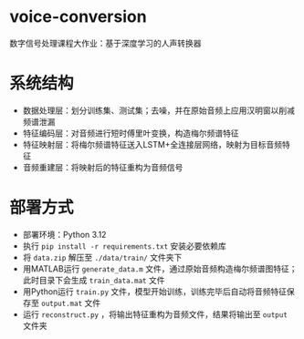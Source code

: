 # voice-conversion
数字信号处理课程大作业：基于深度学习的人声转换器

# 系统结构
- 数据处理层：划分训练集、测试集；去噪，并在原始音频上应用汉明窗以削减频谱泄漏
- 特征编码层：对音频进行短时傅里叶变换，构造梅尔频谱特征
- 特征映射层：将梅尔频谱特征送入LSTM+全连接层网络，映射为目标音频特征
- 音频重建层：将映射后的特征重构为音频信号

# 部署方式
- 部署环境：Python 3.12
- 执行 `pip install -r requirements.txt` 安装必要依赖库
- 将 `data.zip` 解压至 `./data/train/` 文件夹下
- 用MATLAB运行 `generate_data.m` 文件，通过原始音频构造梅尔频谱图特征；此时目录下会生成 `train_data.mat` 文件
- 用Python运行 `train.py` 文件，模型开始训练，训练完毕后自动将音频特征保存至 `output.mat` 文件
- 运行 `reconstruct.py` ，将输出特征重构为音频文件，结果将输出至 `output` 文件夹
